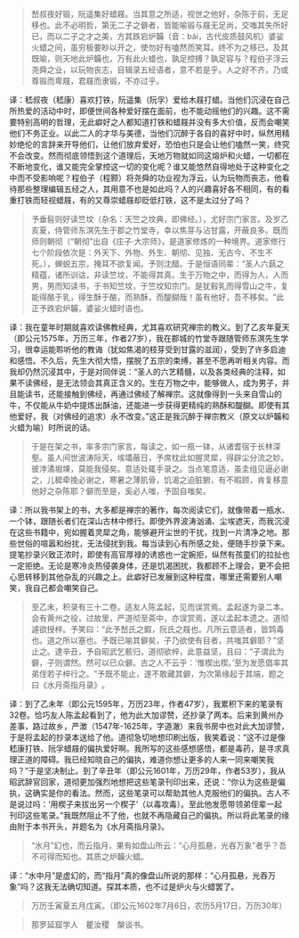 > 嵆叔夜好锻，阮遥集好蜡屐。当其意之所适，视世之他好，杂陈于前，无足移也。此不必明哲，第无二子之僻者，皆能喻锻与屐无足尚，交嗤其失所好已，而以二子之才之美，方其跌宕炉韛（音：bài，古代皮质鼓风机）婆娑火蜡之间，虽穷极要眇以开之，使勿好有嗑然而笑耳。终不为之移已，及其既喻，则天地此炉韛也，万有此火蜡也，孰足控搏？孰足容与？程伯子浮云尧舜之业，以玩物丧志，目辑录五经语者，意不若是乎。人之好不齐，乃或尊锻而卑屐，君屐而隶锻，不亦过乎。

译：嵇叔夜（嵇康）喜欢打铁，阮遥集（阮孚）爱给木屐打蜡。当他们沉浸在自己所热爱的活动中时，即便世间各种爱好摆在面前，也不能动摇他们的兴趣。这不需要特别高明的哲理，无此癖好之人都知道打铁和蜡屐并没有多大价值，反而会嘲笑他们不务正业。以此二人的才华与美德，当他们沉醉于各自的喜好中时，纵然用精妙绝伦的言辞来开导他们，让他们放弃爱好，恐怕也只是会让他们嗑然一笑，终究不会改变。然而彻底领悟到这个道理后，天地万物就如同这熔炉和火蜡，一切都在不断地变化，谁又能完全掌控这一切的变化呢？谁又能悠然自得地处于这种变化之中而不受影响呢？程伯子（程颢）将尧舜的功业视为浮云，认为玩物而丧志，他看待那些整理编辑五经之人，其用意不也是如此吗？人的兴趣喜好各不相同，有的看重打铁而轻视蜡屐，有的又尊崇蜡屐却贬低打铁，这不是太过分了吗？

> 予垂髫则好读竺坟（杂名：天竺之坟典，即佛经。），尤好宗门家言。及岁乙亥夏，侍管师东溟先生于郡之竹堂寺，幸以焦芽与沾甘露，开蔽良多。既而师则朝彻（“朝彻”出自《庄子·大宗师》，是道家修炼的一种境界。道家修行七个阶段依次是：外天下、外物、外生、朝彻、见独、无古今、不生不死。），蝉蜕五宗，掩耳不欲复闻。予则沈醋。于是恒语同辈：​“圣人六蓺之精蕴，诸所训诂，非读竺坟，不能得其真。生于万物之中，而得为人，人而男，男而知读书，于书知竺坟，于竺坟知宗门。是犹毂乳而得雪山之牛，复能得酪于乳，得生酥于酪，而熟酥，而醍醐哉！虽有他好，吾不移矣。​”此正予跌宕炉韛，婆娑火蜡时语也。

译：我在童年时期就喜欢读佛教经典，尤其喜欢研究禅宗的教义。到了乙亥年夏天（即公元1575年，万历三年，作者27岁），我在郡城的竹堂寺跟随管师东溟先生学习，很幸运能聆听他的教诲（犹如焦渴的枝芽受到甘露的滋润），受到了许多启迪和感悟。不久后，先生大彻大悟，摆脱了五宗的束缚，甚至不愿再听相关内容。而我却仍然沉浸其中，于是对同伴说：“圣人的六艺精髓，以及各类经典的注释，如果不读佛经，是无法领会其真正含义的。生在万物之中，能够做人，成为男子，并且能读书，还能接触到佛经，再通过佛经了解禅宗。这就像得到一头来自雪山的牛，不仅能从牛奶中提炼出酥油，还能进一步获得更精纯的熟酥和醍醐。即使有其他爱好，我（对佛经的追求）永不改变。”这正是我沉醉于禅宗教义（原文以炉韛和火蜡为喻）时所说的话。

> 于是在架之书，率多宗门家言，每读之，如一瓶一钵，从诸耆宿于长林深壑。虽人间世波涛际天，埃壒蔽日，予席枕此如握灵犀，得辟尘分流之妙。彼浡潏堀堁，莫能我侵矣。意适处辄手录之。当点笔意适，虽圭组见逼必谢之，儿穉牵挽必谢之，寒暑之薄肌骨，饥渴之迫脏腑，有不暇顾，肯复移意他好之杂陈耶？僻而至是，奚必人嗤，予固自嗤矣。

译：所以我书架上的书，大多都是禅宗的著作，每次阅读它们，就像带着一瓶水、一个钵，跟随长者们在深山古林中修行。即使外界波涛汹涌、尘埃遮天，而我沉浸在这些书籍中，宛如握着灵犀之角，能够避开尘世的干扰，找到一片清净之地。那些世俗的喧嚣和纷扰，无法侵扰到我。每当读到心有所感之处，便随手抄录下来。提笔抄录兴致正浓时，即使有高官厚禄的诱惑也一定婉拒，纵然有孩童们的拉扯也一定拒绝。无论是寒冷炎热侵袭身体，还是饥渴困扰，我都顾不上理会，更不会把心思转移到其他杂乱的兴趣之上。此癖好已发展到这种程度，哪里还需要别人嘲笑，我自己都会嘲笑自己。

> 至乙未，积录有三十二卷。适友人陈孟起，见而误赏焉。孟起遂为录二本。会有黄州之役，过故里，严道彻至斋中，亦误赏焉，遂以孟起本遗之。道彻遽欲授梓。予笑曰：​“此予嵆氏之鍜，阮氏之屐也。凡所云意适者，皆鸩毒也。道之所以塞也。予既已喻其僻矣，子乃欲使有目者，共嗤其僻耶？​”坚止之。逮辛丑，予自昭武乞骸归，道彻欲梓，此意益坚，且曰：​“子谓此为僻，子则谓然。然可以已众僻。古之人不云乎：‘惟楔出楔。’至为发愿倡率其弟侄若子梓行之。​”予既不能止，遂不敢藏其僻，为次第缘起于其端，题之曰《水月斋指月录》​。

译：到了乙未年（即公元1595年，万历23年，作者47岁），我累积下来的笔录有32卷。恰巧友人陈孟起看到了，他为此大加谬赞，还抄录了两本。后来到黄州办差事，路过故乡，严澂（1547年-1625年，字道澈）来我书房中也对此大加谬赞，于是将孟起的抄录本送给了他。道彻急切地想印刷出版，我笑着说：“这不过是像嵇康打铁、阮孚蜡屐的偏执爱好啊。我所写的这些感想感悟，都是毒药，是寻求真理正道的障碍。我已经知晓自己的偏执，难道你想让更多的人来一同来嘲笑我吗？”于是坚决制止。到了辛丑年（即公元1601年，万历29年，作者53岁），我从昭武辞官回家，道彻更加强烈地想把这些笔录刊印出来，还说：“你认为这些是偏执，这确实是你的看法。然而，这些笔录可以帮助其他人克服他们的偏执。古人不是说过吗：‘用楔子来拔出另一个楔子’（以毒攻毒）。至此他发愿带领弟侄辈一起刊印这些笔录。”我既然阻止不了他，也就不再隐藏自己的偏执。所以将此笔录的缘由附于本书开头，并题名为《水月斋指月录》。

> “水月”幻也，而云指月，果有如盘山所云：​“心月孤悬，光吞万象”者乎？吾不可得而知也。其质之炉韛火蜡。

译：“水中月”是虚幻的，而“指月”真的像盘山所说的那样：“心月孤悬，光吞万象”吗？这我无法确切知道。探其本质，也不过是炉火与火蜡罢了。

> 万历壬寅夏五月戊寅。（即公元1602年7月6日，农历5月17日，万历30年）

> 那罗延窟学人　瞿汝稷　槃谈书。


